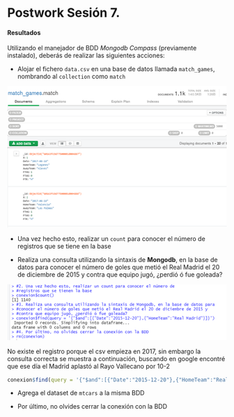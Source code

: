 # Postwork Sesión 7.

#### Resultados

Utilizando el manejador de BDD _Mongodb Compass_ (previamente instalado), deberás de realizar las siguientes acciones: 

- Alojar el fichero  `data.csv` en una base de datos llamada `match_games`, nombrando al `collection` como `match`

![tabla 7_1](https://github.com/iGera97/Curso-BEDU-Modulo-2-R/blob/main/Screenshots/tabla%207.1.png "tabla 7_1")

- Una vez hecho esto, realizar un `count` para conocer el número de registros que se tiene en la base

- Realiza una consulta utilizando la sintaxis de **Mongodb**, en la base de datos para conocer el número de goles que metió el Real Madrid el 20 de diciembre de 2015 y contra que equipo jugó, ¿perdió ó fue goleada?

![Tabla 7_3](https://github.com/iGera97/Curso-BEDU-Modulo-2-R/blob/main/Screenshots/tabla%207.3.png "Tabla 7_3")

No existe el registro porque el csv empieza en 2017, sin embargo la consulta correcta se muestra a continuación, buscando en google encontré  que ese día el Madrid aplastó al Rayo Vallecano por 10-2

```r
conexion$find(query = '{"$and":[{"Date":"2015-12-20"},{"HomeTeam":"Real Madrid"}]}')
```

- Agrega el dataset de `mtcars` a la misma BDD

- Por último, no olvides cerrar la conexión con la BDD
 
